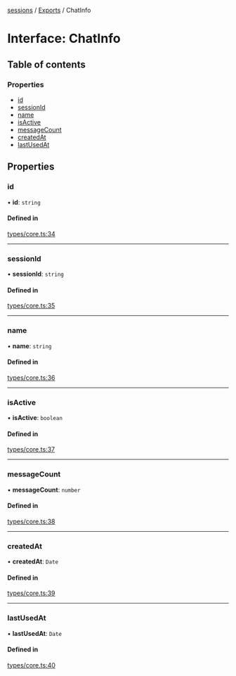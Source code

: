 <!-- 
 ⚠️  AUTO-GENERATED FILE - DO NOT EDIT MANUALLY
 This file is automatically generated by scripts/docs-generator.js
 To make changes, edit the source TypeScript files or update the generator script
-->

[sessions](../../) / [Exports](../modules) / ChatInfo

# Interface: ChatInfo

## Table of contents

### Properties

- [id](ChatInfo#id)
- [sessionId](ChatInfo#sessionid)
- [name](ChatInfo#name)
- [isActive](ChatInfo#isactive)
- [messageCount](ChatInfo#messagecount)
- [createdAt](ChatInfo#createdat)
- [lastUsedAt](ChatInfo#lastusedat)

## Properties

### id

• **id**: `string`

#### Defined in

[types/core.ts:34](https://github.com/woojubb/robota/blob/1b62bb02b890c71ae884378577a1521b0f8628be/packages/sessions/src/types/core.ts#L34)

___

### sessionId

• **sessionId**: `string`

#### Defined in

[types/core.ts:35](https://github.com/woojubb/robota/blob/1b62bb02b890c71ae884378577a1521b0f8628be/packages/sessions/src/types/core.ts#L35)

___

### name

• **name**: `string`

#### Defined in

[types/core.ts:36](https://github.com/woojubb/robota/blob/1b62bb02b890c71ae884378577a1521b0f8628be/packages/sessions/src/types/core.ts#L36)

___

### isActive

• **isActive**: `boolean`

#### Defined in

[types/core.ts:37](https://github.com/woojubb/robota/blob/1b62bb02b890c71ae884378577a1521b0f8628be/packages/sessions/src/types/core.ts#L37)

___

### messageCount

• **messageCount**: `number`

#### Defined in

[types/core.ts:38](https://github.com/woojubb/robota/blob/1b62bb02b890c71ae884378577a1521b0f8628be/packages/sessions/src/types/core.ts#L38)

___

### createdAt

• **createdAt**: `Date`

#### Defined in

[types/core.ts:39](https://github.com/woojubb/robota/blob/1b62bb02b890c71ae884378577a1521b0f8628be/packages/sessions/src/types/core.ts#L39)

___

### lastUsedAt

• **lastUsedAt**: `Date`

#### Defined in

[types/core.ts:40](https://github.com/woojubb/robota/blob/1b62bb02b890c71ae884378577a1521b0f8628be/packages/sessions/src/types/core.ts#L40)
